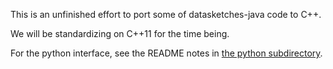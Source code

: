 This is an unfinished effort to port some of datasketches-java code to C++.

We will be standardizing on C++11 for the time being.

For the python interface, see the README notes in [the python subdirectory](https://github.com/apache/incubator-datasketches-cpp/tree/master/python).
